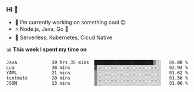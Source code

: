 ### Hi 👋

<!--
**nodejh/nodejh** is a ✨ _special_ ✨ repository because its `README.md` (this file) appears on your GitHub profile.

Here are some ideas to get you started:

- 🔭 I’m currently working on ...
- 🌱 I’m currently learning ...
- 👯 I’m looking to collaborate on ...
- 🤔 I’m looking for help with ...
- 💬 Ask me about ...
- 📫 How to reach me: ...
- 😄 Pronouns: ...
- ⚡ Fun fact: ...
-->

- 🔭 I’m currently working on something cool :wink:
- ⚡ Node.js, Java, Go :thought_balloon:
- 🤖 Serverless, Kubernetes, Cloud Native

📊 **This week I spent my time on**

<!--START_SECTION:waka-->

```text
Java             19 hrs 35 mins  ██████████████████████▒░░   89.88 %
Lua              38 mins         ▓░░░░░░░░░░░░░░░░░░░░░░░░   02.94 %
YAML             21 mins         ▒░░░░░░░░░░░░░░░░░░░░░░░░   01.62 %
textmate         20 mins         ▒░░░░░░░░░░░░░░░░░░░░░░░░   01.56 %
JSON             13 mins         ▒░░░░░░░░░░░░░░░░░░░░░░░░   01.06 %
```

<!--END_SECTION:waka-->


<!--
:traffic_light: **Visitors**

![visitors](https://visitor-badge.glitch.me/badge?page_id=nodejh.nodejh)
-->

